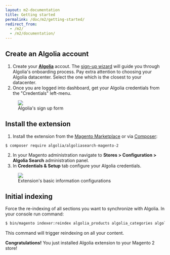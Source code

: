 ```yaml
---
layout: m2-documentation
title: Getting started
permalink: /doc/m2/getting-started/
redirect_from:
  - /m2/
  - /m2/documentation/
---
```


## Create an Algolia account

1. Create your **[Algolia](https://www.algolia.com/?utm_medium=social-owned&amp;utm_source=magento%20website&amp;utm_campaign=docs)** accout. The [sign-up wizard](https://www.algolia.com/users/sign_up?utm_medium=social-owned&amp;utm_source=magento%20website&amp;utm_campaign=docs) will guide you through Algolia's onboarding process. Pay extra attention to choosing your Algolia datacenter. Select the one which is the closest to your datacenter.
2. Once you are logged into dashboard, get your Algolia credentials from the "Credentials" left-menu.

<figure>
    <img src="../../../img/signup.png" class="img-responsive">
    <figcaption>Algolia's sign up form</figcaption>
</figure>

## Install the extension

1. Install the extension from the [Magento Marketplace](https://marketplace.magento.com/algolia-algoliasearch-magento-2.html) or via [Composer](https://getcomposer.org):
```
$ composer require algolia/algoliasearch-magento-2
```
2. In your Magento administration navigate to **Stores > Configuration > Algolia Search** administration panel.
3. In **Credentials & Setup** tab configure your Algolia credentials.

<figure>
    <img src="../../../img/m2-configuration.png" class="img-responsive">
    <figcaption>Extension's basic information configurations</figcaption>
</figure>

## Initial indexing

Force the re-indexing of all sections you want to synchronize with Algolia. In your console run command: 

```sh
$ bin/magento indexer:reindex algolia_products algolia_categories algolia_pages algolia_suggestions algolia_additional_sections
```

This command will trigger reindexing on all your content.

**Congratulations!** You just installed Algolia extension to your Magento 2 store!